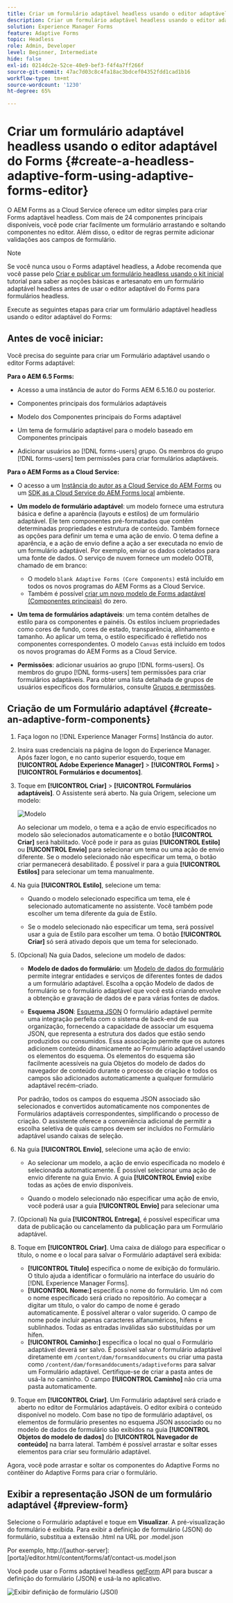 ```yaml
---
title: Criar um formulário adaptável headless usando o editor adaptável do Forms
description: Criar um formulário adaptável headless usando o editor adaptável do Forms
solution: Experience Manager Forms
feature: Adaptive Forms
topic: Headless
role: Admin, Developer
level: Beginner, Intermediate
hide: false
exl-id: 0214dc2e-52ce-40e9-bef3-f4f4a7ff266f
source-git-commit: 47ac7d03c8c4fa18ac3bdcef04352fdd1cad1b16
workflow-type: tm+mt
source-wordcount: '1230'
ht-degree: 65%

---
```


# Criar um formulário adaptável headless usando o editor adaptável do Forms {#create-a-headless-adaptive-form-using-adaptive-forms-editor}

O AEM Forms as a Cloud Service oferece um editor simples para criar Forms adaptável headless. Com mais de 24 componentes principais disponíveis, você pode criar facilmente um formulário arrastando e soltando componentes no editor. Além disso, o editor de regras permite adicionar validações aos campos de formulário.

>[!NOTE]
>
> 
>Se você nunca usou o Forms adaptável headless, a Adobe recomenda que você passe pelo [Criar e publicar um formulário headless usando o kit inicial](create-and-publish-a-headless-form.md) tutorial para saber as noções básicas e artesanato em um formulário adaptável headless antes de usar o editor adaptável do Forms para formulários headless.

Execute as seguintes etapas para criar um formulário adaptável headless usando o editor adaptável do Forms:

## Antes de você iniciar:

Você precisa do seguinte para criar um Formulário adaptável usando o editor Forms adaptável:

**Para o AEM 6.5 Forms:**

* Acesso a uma instância de autor do Forms AEM 6.5.16.0 ou posterior.

* Componentes principais dos formulários adaptáveis

* Modelo dos Componentes principais do Forms adaptável

* Um tema de formulário adaptável para o modelo baseado em Componentes principais

* Adicionar usuários ao [!DNL forms-users] grupo. Os membros do grupo [!DNL forms-users] tem permissões para criar formulários adaptáveis.


**Para o AEM Forms as a Cloud Service:**

* O acesso a um [Instância do autor as a Cloud Service do AEM Forms](https://experienceleague.adobe.com/docs/experience-manager-cloud-service/content/forms/setup-configure-migrate/setup-forms-cloud-service.html?lang=en) ou um [SDK as a Cloud Service do AEM Forms local](https://experienceleague.adobe.com/docs/experience-manager-cloud-service/content/forms/setup-configure-migrate/setup-local-development-environment.html?lang=en) ambiente.

* **Um modelo de formulário adaptável**: um modelo fornece uma estrutura básica e define a aparência (layouts e estilos) de um formulário adaptável. Ele tem componentes pré-formatados que contêm determinadas propriedades e estrutura de conteúdo. Também fornece as opções para definir um tema e uma ação de envio. O tema define a aparência, e a ação de envio define a ação a ser executada no envio de um formulário adaptável. Por exemplo, enviar os dados coletados para uma fonte de dados. O serviço de nuvem fornece um modelo OOTB, chamado de em branco:

   * O modelo `blank Adaptive Forms (Core Components)` está incluído em todos os novos programas do AEM Forms as a Cloud Service.
   * Também é possível [criar um novo modelo de Forms adaptável (Componentes principais)](https://experienceleague.adobe.com/docs/experience-manager-cloud-service/content/forms/adaptive-forms-authoring/authoring-adaptive-forms-foundation-components/create-an-adaptive-form-on-forms-cs/template-editor.html) do zero.

* **Um tema de formulários adaptáveis**: um tema contém detalhes de estilo para os componentes e painéis. Os estilos incluem propriedades como cores de fundo, cores de estado, transparência, alinhamento e tamanho. Ao aplicar um tema, o estilo especificado é refletido nos componentes correspondentes.  O modelo `Canvas` está incluído em todos os novos programas do AEM Forms as a Cloud Service.

* **Permissões**: adicionar usuários ao grupo [!DNL forms-users]. Os membros do grupo [!DNL forms-users] tem permissões para criar formulários adaptáveis. Para obter uma lista detalhada de grupos de usuários específicos dos formulários, consulte [Grupos e permissões](https://experienceleague.adobe.com/docs/experience-manager-cloud-service/content/forms/setup-configure-migrate/forms-groups-privileges-tasks.html).


## Criação de um Formulário adaptável  {#create-an-adaptive-form-components}

1. Faça logon no [!DNL Experience Manager Forms] Instância do autor.

1. Insira suas credenciais na página de logon do Experience Manager. Após fazer logon, e no canto superior esquerdo, toque em **[!UICONTROL Adobe Experience Manager]** > **[!UICONTROL Forms]** > **[!UICONTROL Formulários e documentos]**.

1. Toque em **[!UICONTROL Criar]**  > **[!UICONTROL Formulários adaptáveis]**. O Assistente será aberto. Na guia Origem, selecione um modelo:

   ![Modelo](/help/assets/core-components-template.png)

   Ao selecionar um modelo, o tema e a ação de envio especificados no modelo são selecionados automaticamente e o botão **[!UICONTROL Criar]** será habilitado. Você pode ir para as guias **[!UICONTROL Estilo]** ou **[!UICONTROL Envio]** para selecionar um tema ou uma ação de envio diferente. Se o modelo selecionado não especificar um tema, o botão criar permanecerá desabilitado. É possível ir para a guia **[!UICONTROL Estilos]** para selecionar um tema manualmente.

1. Na guia **[!UICONTROL Estilo]**, selecione um tema:

   * Quando o modelo selecionado especifica um tema, ele é selecionado automaticamente no assistente. Você também pode escolher um tema diferente da guia de Estilo.

   * Se o modelo selecionado não especificar um tema, será possível usar a guia de Estilo para escolher um tema. O botão **[!UICONTROL Criar]** só será ativado depois que um tema for selecionado.

1. (Opcional) Na guia Dados, selecione um modelo de dados:

   * **Modelo de dados do formulário**: um [Modelo de dados do formulário](https://experienceleague.adobe.com/docs/experience-manager-cloud-service/content/forms/integrate/use-form-data-model/data-integration.html) permite integrar entidades e serviços de diferentes fontes de dados a um formulário adaptável. Escolha a opção Modelo de dados de formulário se o formulário adaptável que você está criando envolve a obtenção e gravação de dados de e para várias fontes de dados.

   * **Esquema JSON**: [Esquema JSON](https://experienceleague.adobe.com/docs/experience-manager-cloud-service/content/forms/adaptive-forms-authoring/authoring-adaptive-forms-foundation-components/create-an-adaptive-form-on-forms-cs/adaptive-form-json-schema-form-model.html?lang=en) O formulário adaptável permite uma integração perfeita com o sistema de back-end de sua organização, fornecendo a capacidade de associar um esquema JSON, que representa a estrutura dos dados que estão sendo produzidos ou consumidos. Essa associação permite que os autores adicionem conteúdo dinamicamente ao Formulário adaptável usando os elementos do esquema. Os elementos do esquema são facilmente acessíveis na guia Objetos do modelo de dados do navegador de conteúdo durante o processo de criação e todos os campos são adicionados automaticamente a qualquer formulário adaptável recém-criado.

   Por padrão, todos os campos do esquema JSON associado são selecionados e convertidos automaticamente nos componentes de Formulários adaptáveis correspondentes, simplificando o processo de criação. O assistente oferece a conveniência adicional de permitir a escolha seletiva de quais campos devem ser incluídos no Formulário adaptável usando caixas de seleção.

1. Na guia **[!UICONTROL Envio]**, selecione uma ação de envio:

   * Ao selecionar um modelo, a ação de envio especificada no modelo é selecionada automaticamente. É possível selecionar uma ação de envio diferente na guia Envio. A guia **[!UICONTROL Envio]** exibe todas as ações de envio disponíveis.

   * Quando o modelo selecionado não especificar uma ação de envio, você poderá usar a guia **[!UICONTROL Envio]** para selecionar uma

1. (Opcional) Na guia **[!UICONTROL Entrega]**, é possível especificar uma data de publicação ou cancelamento da publicação para um Formulário adaptável.

1. Toque em **[!UICONTROL Criar]**. Uma caixa de diálogo para especificar o título, o nome e o local para salvar o Formulário adaptável será exibida:

   * **[!UICONTROL Título]** especifica o nome de exibição do formulário. O título ajuda a identificar o formulário na interface do usuário do [!DNL Experience Manager Forms].
   * **[!UICONTROL Nome:]** especifica o nome do formulário. Um nó com o nome especificado será criado no repositório. Ao começar a digitar um título, o valor do campo de nome é gerado automaticamente. É possível alterar o valor sugerido. O campo de nome pode incluir apenas caracteres alfanuméricos, hifens e sublinhados. Todas as entradas inválidas são substituídas por um hífen.
   * **[!UICONTROL Caminho:]** especifica o local no qual o Formulário adaptável deverá ser salvo. É possível salvar o formulário adaptável diretamente em `/content/dam/formsanddocuments` ou criar uma pasta como `/content/dam/formsanddocuments/adaptiveforms` para salvar um Formulário adaptável. Certifique-se de criar a pasta antes de usá-la no caminho. O campo **[!UICONTROL Caminho]** não cria uma pasta automaticamente.

1. Toque em **[!UICONTROL Criar]**. Um Formulário adaptável será criado e aberto no editor de Formulários adaptáveis. O editor exibirá o conteúdo disponível no modelo.  Com base no tipo de formulário adaptável, os elementos de formulário presentes no esquema JSON <!--XFA form template, XML schema or --> associado ou no modelo de dados de formulário são exibidos na guia **[!UICONTROL Objetos do modelo de dados]** do **[!UICONTROL Navegador de conteúdo]** na barra lateral. Também é possível arrastar e soltar esses elementos para criar seu formulário adaptável.

Agora, você pode arrastar e soltar os componentes do Adaptive Forms no contêiner do Adaptive Forms para criar o formulário.


## Exibir a representação JSON de um formulário adaptável {#preview-form}

Selecione o Formulário adaptável e toque em **Visualizar**. A pré-visualização do formulário é exibida. Para exibir a definição de formulário (JSON) do formulário, substitua a extensão .html na URL por .model.json

Por exemplo, http://[author-server]:[porta]/editor.html/content/forms/af/contact-us.model.json

Você pode usar o Forms adaptável headless [getForm](https://opensource.adobe.com/aem-forms-af-runtime/api/#tag/Get-Form-Definition) API para buscar a definição do formulário (JSON) e usá-la no aplicativo.

![Exibir definição de formulário (JSOI)](assets/json-definantion.png)


